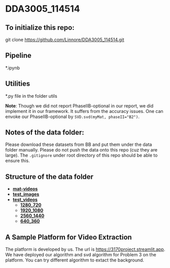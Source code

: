 # DDA3005_114514

## To initialize this repo:
git clone https://github.com/Linnore/DDA3005_114514.git

## Pipeline
*.ipynb

## Utilities
*.py file in the folder utils

**Note**: Though we did not report PhaseIIB-optional in our report, we did implement it in our framework. It
    suffers from the accuracy issues. One can envoke our PhaseIIB-optional by `SVD.svd(myMat, phaseII="B2")`.

## Notes of the data folder:

Please download these datasets from BB and put them under the data folder manually. Please do not push the data onto this repo (cuz they are large). The `.gitignore` under root directory of this repo should be able to ensure this.

## Structure of the data folder
<!-- tree generated by markdown-notes-tree starts here -->

- [**mat-videos**](mat-videos)
- [**test_images**](test_images)
- [**test_videos**](test_videos)
    - [**1280\_720**](test_videos/1280\_720)
    - [**1920\_1080**](test_videos/1920\_1080)
    - [**2560\_1440**](test_videos/2560\_1440)
    - [**640\_360**](test_videos/640\_360)

<!-- tree generated by markdown-notes-tree ends here -->

## A Sample Platform for Video Extraction 
The platform is developed by us. The url is https://3170project.streamlit.app. We have deployed our algorithm and svd algorithm for Problem 3 on the platform. You can try different algorithm to extact the background.
